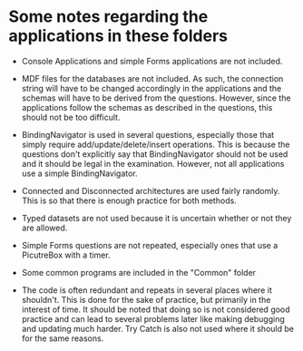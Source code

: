 # Some notes regarding the applications in these folders

* Console Applications and simple Forms applications are not included.

* MDF files for the databases are not included. As such, the connection string will have to be changed accordingly in the applications and the schemas will have to be derived from the questions. However, since the applications follow the schemas as described in the questions, this should not be too difficult.

* BindingNavigator is used in several questions, especially those that simply require add/update/delete/insert operations. This is because the questions don't explicitly say that BindingNavigator should not be used and it should be legal in the examination. However, not all applications use a simple BindingNavigator.

* Connected and Disconnected architectures are used fairly randomly. This is so that there is enough practice for both methods. 

* Typed datasets are not used because it is uncertain whether or not they are allowed.

* Simple Forms questions are not repeated, especially ones that use a PicutreBox with a timer.

* Some common programs are included in the "Common" folder

* The code is often redundant and repeats in several places where it shouldn't. This is done for the sake of practice, but primarily in the interest of time. It should be noted that doing so is not considered good practice and can lead to several problems later like making debugging and updating much harder. Try Catch is also not used where it should be for the same reasons.
